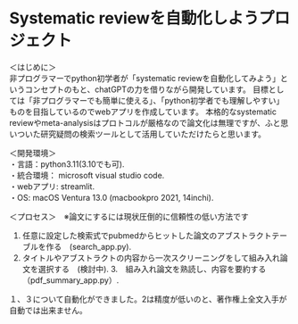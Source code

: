 # Systematic reviewを自動化しようプロジェクト

＜はじめに＞   
非プログラマーでpython初学者が「systematic reviewを自動化してみよう」というコンセプトのもと、chatGPTの力を借りながら開発しています。
目標としては「非プログラマーでも簡単に使える」、「python初学者でも理解しやすい」ものを目指しているのでwebアプリを作成しています。
本格的なsystematic reviewやmeta-analysisはプロトコルが厳格なので論文化は無理ですが、ふと思いついた研究疑問の検索ツールとして活用していただけたらと思います。

＜開発環境＞  
・言語：python3.11(3.10でも可).  
・統合環境： microsoft visual studio code.  
・webアプリ: streamlit.    
・OS: macOS Ventura 13.0 (macbookpro 2021, 14inchi).    

＜プロセス＞　※論文にするには現状圧倒的に信頼性の低い方法です      
1. 任意に設定した検索式でpubmedからヒットした論文のアブストラクトテーブルを作る　(search_app.py). 
2. タイトルやアブストラクトの内容から一次スクリーニングをして組み入れ論文を選択する　(検討中). 
3.　組み入れ論文を熟読し、内容を要約する　（pdf_summary_app.py）. 

１、３について自動化ができました。2は精度が低いのと、著作権上全文入手が自動では出来ません。

